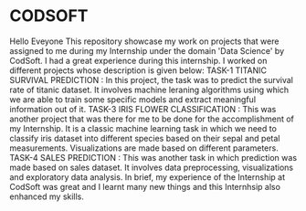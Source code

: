 # CODSOFT
Hello Eveyone
This repository showcase my work on projects that were assigned to me during my Internship under the domain 'Data Science' by CodSoft. I had a great experience during this internship. I worked on different projects whose description is given below:
TASK-1 TITANIC SURVIVAL PREDICTION :
In this project, the task was to predict the survival rate of titanic dataset. It involves machine leraning algorithms using which we are able to train some specific models and extract meaningful information out of it.
TASK-3 IRIS FLOWER CLASSIFICATION : This was another project that was there for me to be done for the accomplishment of my Internship. It is a classic machine learning task in which we need to classify iris dataset into different species based on their sepal and petal measurements. Visualizations are made based on different parameters.
TASK-4 SALES PREDICTION : This was another task in which prediction was made based on sales dataset. It involves data preprocessing, visualizations and exploratory data analysis.
In brief, my experience of the Internship at CodSoft was great and I learnt many new things and this Internhsip also enhanced my skills.
